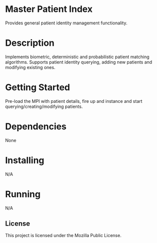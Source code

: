 # Master Patient Index

Provides general patient identity management functionality.

# Description

Implements biometric, deterministic and probabilistic patient matching algorithms. Supports
patient identity querying, adding new patients and modifying existing ones.

# Getting Started

Pre-load the MPI with patient details, fire up and instance and start querying/creating/modifying
patients. 

# Dependencies

None

# Installing

N/A

# Running

N/A

## License

This project is licensed under the Mozilla Public License.
 
